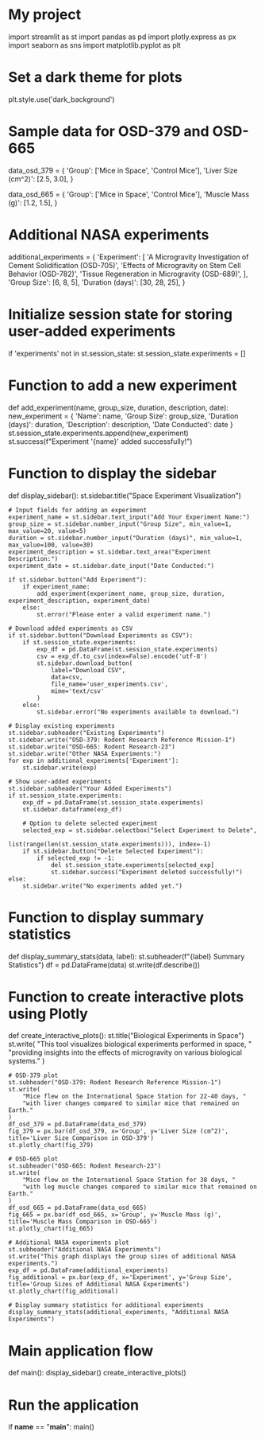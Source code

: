 # My project
import streamlit as st
import pandas as pd
import plotly.express as px
import seaborn as sns
import matplotlib.pyplot as plt

# Set a dark theme for plots
plt.style.use('dark_background')

# Sample data for OSD-379 and OSD-665
data_osd_379 = {
    'Group': ['Mice in Space', 'Control Mice'],
    'Liver Size (cm^2)': [2.5, 3.0],
}

data_osd_665 = {
    'Group': ['Mice in Space', 'Control Mice'],
    'Muscle Mass (g)': [1.2, 1.5],
}

# Additional NASA experiments
additional_experiments = {
    'Experiment': [
        'A Microgravity Investigation of Cement Solidification (OSD-705)',
        'Effects of Microgravity on Stem Cell Behavior (OSD-782)',
        'Tissue Regeneration in Microgravity (OSD-689)',
    ],
    'Group Size': [6, 8, 5],
    'Duration (days)': [30, 28, 25],
}

# Initialize session state for storing user-added experiments
if 'experiments' not in st.session_state:
    st.session_state.experiments = []


# Function to add a new experiment
def add_experiment(name, group_size, duration, description, date):
    new_experiment = {
        'Name': name,
        'Group Size': group_size,
        'Duration (days)': duration,
        'Description': description,
        'Date Conducted': date
    }
    st.session_state.experiments.append(new_experiment)
    st.success(f"Experiment '{name}' added successfully!")


# Function to display the sidebar
def display_sidebar():
    st.sidebar.title("Space Experiment Visualization")

    # Input fields for adding an experiment
    experiment_name = st.sidebar.text_input("Add Your Experiment Name:")
    group_size = st.sidebar.number_input("Group Size", min_value=1, max_value=20, value=5)
    duration = st.sidebar.number_input("Duration (days)", min_value=1, max_value=100, value=30)
    experiment_description = st.sidebar.text_area("Experiment Description:")
    experiment_date = st.sidebar.date_input("Date Conducted:")

    if st.sidebar.button("Add Experiment"):
        if experiment_name:
            add_experiment(experiment_name, group_size, duration, experiment_description, experiment_date)
        else:
            st.error("Please enter a valid experiment name.")

    # Download added experiments as CSV
    if st.sidebar.button("Download Experiments as CSV"):
        if st.session_state.experiments:
            exp_df = pd.DataFrame(st.session_state.experiments)
            csv = exp_df.to_csv(index=False).encode('utf-8')
            st.sidebar.download_button(
                label="Download CSV",
                data=csv,
                file_name='user_experiments.csv',
                mime='text/csv'
            )
        else:
            st.sidebar.error("No experiments available to download.")

    # Display existing experiments
    st.sidebar.subheader("Existing Experiments")
    st.sidebar.write("OSD-379: Rodent Research Reference Mission-1")
    st.sidebar.write("OSD-665: Rodent Research-23")
    st.sidebar.write("Other NASA Experiments:")
    for exp in additional_experiments['Experiment']:
        st.sidebar.write(exp)

    # Show user-added experiments
    st.sidebar.subheader("Your Added Experiments")
    if st.session_state.experiments:
        exp_df = pd.DataFrame(st.session_state.experiments)
        st.sidebar.dataframe(exp_df)

        # Option to delete selected experiment
        selected_exp = st.sidebar.selectbox("Select Experiment to Delete",
                                            list(range(len(st.session_state.experiments))), index=-1)
        if st.sidebar.button("Delete Selected Experiment"):
            if selected_exp != -1:
                del st.session_state.experiments[selected_exp]
                st.sidebar.success("Experiment deleted successfully!")
    else:
        st.sidebar.write("No experiments added yet.")


# Function to display summary statistics
def display_summary_stats(data, label):
    st.subheader(f"{label} Summary Statistics")
    df = pd.DataFrame(data)
    st.write(df.describe())


# Function to create interactive plots using Plotly
def create_interactive_plots():
    st.title("Biological Experiments in Space")
    st.write(
        "This tool visualizes biological experiments performed in space, "
        "providing insights into the effects of microgravity on various biological systems."
    )

    # OSD-379 plot
    st.subheader("OSD-379: Rodent Research Reference Mission-1")
    st.write(
        "Mice flew on the International Space Station for 22-40 days, "
        "with liver changes compared to similar mice that remained on Earth."
    )
    df_osd_379 = pd.DataFrame(data_osd_379)
    fig_379 = px.bar(df_osd_379, x='Group', y='Liver Size (cm^2)', title='Liver Size Comparison in OSD-379')
    st.plotly_chart(fig_379)

    # OSD-665 plot
    st.subheader("OSD-665: Rodent Research-23")
    st.write(
        "Mice flew on the International Space Station for 38 days, "
        "with leg muscle changes compared to similar mice that remained on Earth."
    )
    df_osd_665 = pd.DataFrame(data_osd_665)
    fig_665 = px.bar(df_osd_665, x='Group', y='Muscle Mass (g)', title='Muscle Mass Comparison in OSD-665')
    st.plotly_chart(fig_665)

    # Additional NASA experiments plot
    st.subheader("Additional NASA Experiments")
    st.write("This graph displays the group sizes of additional NASA experiments.")
    exp_df = pd.DataFrame(additional_experiments)
    fig_additional = px.bar(exp_df, x='Experiment', y='Group Size', title='Group Sizes of Additional NASA Experiments')
    st.plotly_chart(fig_additional)

    # Display summary statistics for additional experiments
    display_summary_stats(additional_experiments, "Additional NASA Experiments")


# Main application flow
def main():
    display_sidebar()
    create_interactive_plots()


# Run the application
if __name__ == "__main__":
    main()
